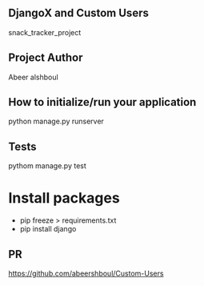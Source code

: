 ## DjangoX and Custom Users

snack_tracker_project

## Project Author

Abeer alshboul

## How to initialize/run your application

python manage.py runserver

## Tests

pythom manage.py test

# Install packages

* pip freeze > requirements.txt 
* pip install django

## PR
https://github.com/abeershboul/Custom-Users

